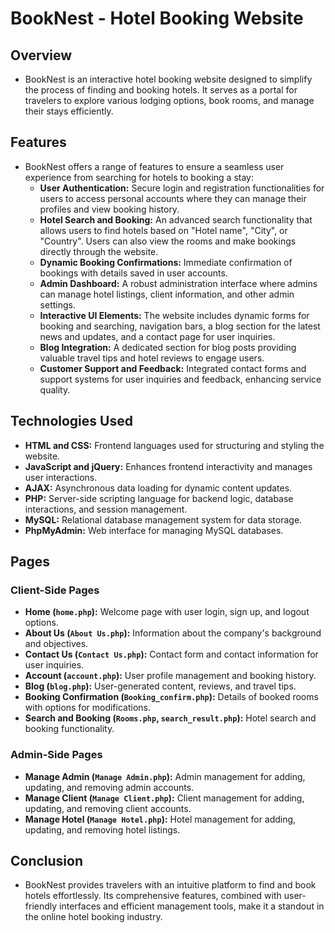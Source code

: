 # BookNest - Hotel Booking Website

## Overview

- BookNest is an interactive hotel booking website designed to simplify the process of finding and booking hotels. It serves as a portal for travelers to explore various lodging options, book rooms, and manage their stays efficiently.

## Features

- BookNest offers a range of features to ensure a seamless user experience from searching for hotels to booking a stay:
  - **User Authentication:** Secure login and registration functionalities for users to access personal accounts where they can manage their profiles and view booking history.
  - **Hotel Search and Booking:** An advanced search functionality that allows users to find hotels based on "Hotel name", "City", or "Country". Users can also view the rooms and make bookings directly through the website.
  - **Dynamic Booking Confirmations:** Immediate confirmation of bookings with details saved in user accounts.
  - **Admin Dashboard:** A robust administration interface where admins can manage hotel listings, client information, and other admin settings.
  - **Interactive UI Elements:** The website includes dynamic forms for booking and searching, navigation bars, a blog section for the latest news and updates, and a contact page for user inquiries.
  - **Blog Integration:** A dedicated section for blog posts providing valuable travel tips and hotel reviews to engage users.
  - **Customer Support and Feedback:** Integrated contact forms and support systems for user inquiries and feedback, enhancing service quality.

## Technologies Used

- **HTML and CSS:** Frontend languages used for structuring and styling the website.
- **JavaScript and jQuery:** Enhances frontend interactivity and manages user interactions.
- **AJAX:** Asynchronous data loading for dynamic content updates.
- **PHP:** Server-side scripting language for backend logic, database interactions, and session management.
- **MySQL:** Relational database management system for data storage.
- **PhpMyAdmin:** Web interface for managing MySQL databases.

## Pages

### Client-Side Pages

- **Home (`home.php`):** Welcome page with user login, sign up, and logout options.
- **About Us (`About Us.php`):** Information about the company's background and objectives.
- **Contact Us (`Contact Us.php`):** Contact form and contact information for user inquiries.
- **Account (`account.php`):** User profile management and booking history.
- **Blog (`blog.php`):** User-generated content, reviews, and travel tips.
- **Booking Confirmation (`Booking_confirm.php`):** Details of booked rooms with options for modifications.
- **Search and Booking (`Rooms.php`, `search_result.php`):** Hotel search and booking functionality.

### Admin-Side Pages

- **Manage Admin (`Manage Admin.php`):** Admin management for adding, updating, and removing admin accounts.
- **Manage Client (`Manage Client.php`):** Client management for adding, updating, and removing client accounts.
- **Manage Hotel (`Manage Hotel.php`):** Hotel management for adding, updating, and removing hotel listings.

## Conclusion

- BookNest provides travelers with an intuitive platform to find and book hotels effortlessly. Its comprehensive features, combined with user-friendly interfaces and efficient management tools, make it a standout in the online hotel booking industry.

